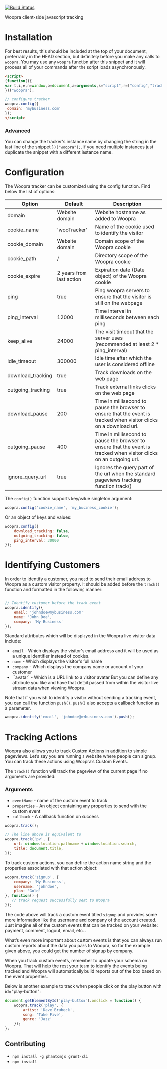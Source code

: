 [![Build Status](https://travis-ci.org/Woopra/js-client-tracker.png?branch=master)](https://travis-ci.org/Woopra/js-client-tracker)

Woopra client-side javascript tracking

# Installation
For best results, this should be included at the top of your document, preferrably in the HEAD section,
but definitely before you make any calls to `woopra`.  You may use any `woopra` function after this snippet
and it will process all of your commands after the script loads asynchronously.

```html
<script>
(function(){
var t,i,e,n=window,o=document,a=arguments,s="script",r=["config","track","identify","visit","push","call"],c=function(){var t,i=this;for(i._e=[],t=0;r.length>t;t++)(function(t){i[t]=function(){return i._e.push([t].concat(Array.prototype.slice.call(arguments,0))),i}})(r[t])};for(n._w=n._w||{},t=0;a.length>t;t++)n._w[a[t]]=n[a[t]]=n[a[t]]||new c;i=o.createElement(s),i.async=1,i.src="//static.woopra.com/js/w.js",e=o.getElementsByTagName(s)[0],e.parentNode.insertBefore(i,e)
})("woopra");

// configure tracker
woopra.config({
 domain: 'mybusiness.com'
});
</script>
```

### Advanced
You can change the tracker's instance name by changing the string in the last line of the snippet `})("woopra");`.
If you need multiple instances just duplicate the snippet with a different instance name.


# Configuration

The Woopra tracker can be customized using the config function. Find below the list of options:

Option | Default | Description
--- | --- | ---
domain | Website domain | Website hostname as added to Woopra
cookie_name | 'wooTracker' | Name of the cookie used to identify the visitor
cookie_domain | Website domain | Domain scope of the Woopra cookie
cookie_path | / | Directory scope of the Woopra cookie
cookie_expire | 2 years from last action | Expiration date (Date object) of the Woopra cookie
ping | true | Ping woopra servers to ensure that the visitor is still on the webpage
ping_interval | 12000 | Time interval in milliseconds between each ping
keep_alive | 24000 | The visit timeout that the server uses (recommended at least 2 * ping_interval)
idle_timeout | 300000 | Idle time after which the user is considered offline
download_tracking | true | Track downloads on the web page
outgoing_tracking | true | Track external links clicks on the web page
download_pause | 200 | Time in millisecond to pause the browser to ensure that the event is tracked when visitor clicks on a download url.
outgoing_pause | 400 | Time in millisecond to pause the browser to ensure that the event is tracked when visitor clicks on an outgoing url.
ignore_query_url | true | Ignores the query part of the url when the standard pageviews tracking function track()
The `config()` function supports key/value singleton argument:

```javascript
woopra.config('cookie_name', 'my_business_cookie');
```
Or an object of keys and values:

```javascript
woopra.config({
    download_tracking: false,
    outgoing_tracking: false,
    ping_interval: 30000
});
```

# Identifying Customers

In order to identify a customer, you need to send their email address to Woopra as a custom visitor property. It should
be added before the `track()` function and formatted in the following manner:

```javascript

// Identify customer before the track event
woopra.identify({
    email: 'johndoe@mybusiness.com',
    name: 'John Doe',
    company: 'My Business'
});
```

Standard attributes which will be displayed in the Woopra live visitor data include:

* `email` - Which displays the visitor's email address and it will be used as a unique identifier instead of cookies.
* `name` - Which displays the visitor's full name
* `company` - Which displays the company name or account of your customer
* ``avatar` - Which is a URL link to a visitor avatar
But you can define any attribute you like and have that detail passed from within the visitor live stream data when viewing Woopra.

Note that if you wish to identify a visitor without sending a tracking event, you can call the function `push()`.
`push()` also accepts a callback function as a parameter.

```javascript
woopra.identify('email', 'johndoe@mybusiness.com').push();
```
# Tracking Actions
Woopra also allows you to track Custom Actions in addition to simple pageviews. Let’s say you are running a website
where people can signup. You can track these actions using Woopra’s Custom Events.

The `track()` function will track the pageview of the current page if no arguments are provided:

### Arguments
 * `eventName` - name of the custom event to track
 * `properties` - An object containing any properties to send with the custom event
 * `callback` - A callback function on success

```javascript
woopra.track();

// The line above is equivalent to
woopra.track('pv', {
    url: window.location.pathname + window.location.search,
    title: document.title,
});
```
To track custom actions, you can define the action name string and the properties associated with that action object:

```javascript
woopra.track('signup', {
    company: 'My Business',
    username: 'johndoe',
    plan: 'Gold'
}, function() {
   // track request successfully sent to Woopra
});
```
The code above will track a custom event titled `signup` and provides some more information like the username and company of the account created. Just imagine all of the custom events that can be tracked on your website: payment, comment, logout, email, etc…

What’s even more important about custom events is that you can always run custom reports about the data you pass to Woopra, so for the example given above, you could get the number of signup by company.

When you track custom events, remember to update your schema on Woopra. That will help the rest your team to identify the events being tracked and Woopra will automatically build reports out of the box based on the event properties.

Below is another example to track when people click on the play button with id="play-button":

```javascript
document.getElementById('play-button').onclick = function() {
	woopra.track('play', {
		artist: 'Dave Brubeck',
		song: 'Take Five',
		genre: 'Jazz'
	});
};
```

## Contributing
* `npm install -g phantomjs grunt-cli`
* `npm install`
